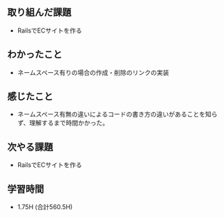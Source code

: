 ## 取り組んだ課題
- RailsでECサイトを作る
  
## わかったこと  
- ネームスペース有りの場合の作成・削除のリンクの実装

## 感じたこと  
- ネームスペース有無の違いによるコードの書き方の違いがあることを知らず、理解するまで時間かかった。
  
## 次やる課題  
- RailsでECサイトを作る
  
## 学習時間  
- 1.75H (合計560.5H)
